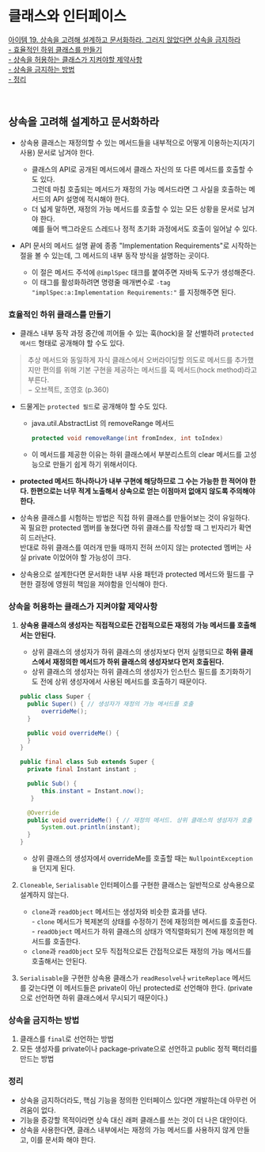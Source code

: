 # 클래스와 인터페이스

[아이템 19. 상속을 고려해 설계하고 문서화하라. 그러지 않았다면 상속을 금지하라](#상속을-고려해-설계하고-문서화하라)   
[- 효율적인 하위 클래스를 만들기](#효율적인-하위-클래스를-만들기)   
[- 상속을 허용하는 클래스가 지켜야할 제약사항](#상속을-허용하는-클래스가-지켜야할-제약사항)   
[- 상속을 금지하는 방법](#상속을-금지하는-방법)   
[- 정리](#정리)   

<br>

## 상속을 고려해 설계하고 문서화하라
- 상속용 클래스는 재정의할 수 있는 메서드들을 내부적으로 어떻게 이용하는지(자기사용) 문서로 남겨야 한다.
  - 클래스의 API로 공개된 메서드에서 클래스 자신의 또 다른 메서드를 호출할 수도 있다.    
    그런데 마침 호출되는 메서드가 재정의 가능 메서드라면 그 사실을 호출하는 메서드의 API 설명에 적시해야 한다.
  - 더 넓게 말하면, 재정의 가능 메서드를 호출할 수 있는 모든 상황을 문서로 남겨야 한다.  
    예를 들어 백그라운드 스레드나 정적 초기화 과정에서도 호출이 일어날 수 있다.

- API 문서의 메서드 설명 끝에 종종 "Implementation Requirements"로 시작하는 절을 볼 수 있는데, 그 메서드의 내부 동작 방식을 설명하는 곳이다.
    - 이 절은 메서드 주석에 `@implSpec` 태크를 붙여주면 자바독 도구가 생성해준다.
    - 이 태그를 활성화하려면 명령줄 매개변수로 `-tag "implSpec:a:Implementation Requirements:"` 를 지정해주면 된다.


### 효율적인 하위 클래스를 만들기
- 클래스 내부 동작 과정 중간에 끼어들 수 있는 훅(hock)을 잘 선별하려 `protected 메서드` 형태로 공개해야 할 수도 있다.
> 추상 메서드와 동일하게 자식 클래스에서 오버라이딩할 의도로 메서드를 추가했지만 편의를 위해 기본 구현을 제공하는 메서드를 훅 메서드(hock method)라고 부른다.  
> − 오브젝트, 조영호 (p.360)

- 드물게는 `protected 필드`로 공개해야 할 수도 있다. 
  - java.util.AbstractList 의 removeRange 메서드
    ```java
    protected void removeRange(int fromIndex, int toIndex)
    ```
  - 이 메서드를 제공한 이유는 하위 클래스에서 부분리스트의 clear 메서드를 고성능으로 만들기 쉽게 하기 위해서이다. 

- **protected 메서드 하나하나가 내부 구현에 해당하므로 그 수는 가능한 한 적어야 한다. 한편으로는 너무 적게 노출해서 상속으로 얻는 이점마저 없애지 않도록 주의해야 한다.**

- 상속용 클래스를 시험하는 방법은 직접 하위 클래스를 만들어보는 것이 유일하다.  
  꼭 필요한 protected 멤버를 놓쳤다면 하위 클래스를 작성할 때 그 빈자리가 확연히 드러난다.  
  반대로 하위 클래스를 여러개 만들 때까지 전혀 쓰이지 않는 protected 멤버는 사실 private 이었어야 할 가능성이 크다.

- 상속용으로 설계한다면 문서화한 내부 사용 패턴과 protected 메서드와 필드를 구현한 결정에 영원히 책임을 져야함을 인식해야 한다.


### 상속을 허용하는 클래스가 지켜야할 제약사항
1. **상속용 클래스의 생성자는 직접적으로든 간접적으로든 재정의 가능 메서드를 호출해서는 안된다.**
    - 상위 클래스의 생성자가 하위 클래스의 생성자보다 먼저 실행되므로 **하위 클래스에서 재정의한 메서드가 하위 클래스의 생성자보다 먼저 호출된다.**
    - 상위 클래스의 생성자는 하위 클래스의 생성자가 인스턴스 필드를 초기화하기도 전에 상위 생성자에서 사용된 메서드를 호출하기 때문이다.
    ```java
    public class Super {
      public Super() { // 생성자가 재정의 가능 메서드를 호출
          overrideMe();
      }
    
      public void overrideMe() {
      }
    }
    ```
    ```java
    public final class Sub extends Super {
      private final Instant instant ;
 
      public Sub() {
          this.instant = Instant.now();
       }
 
      @Override
      public void overrideMe() { // 재정의 메서드. 상위 클래스의 생성자가 호출
          System.out.println(instant);
      }
    }
    ```
    - 상위 클래스의 생성자에서 overrideMe를 호출할 때는 `NullpointException을` 던지게 된다.


2. `Cloneable`, `Serialisable` 인터페이스를 구현한 클래스는 일반적으로 상속용으로 설계하지 않는다.
    - `clone`과 `readObject` 메서드는 생성자와 비슷한 효과를 낸다.  
      \- `clone` 메서드가 복제본의 상태를 수정하기 전에 재정의한 메서드를 호출한다.     
      \- `readObject` 메서드가 하위 클래스의 상태가 역직렬화되기 전에 재정의한 메서드를 호출한다.
    - `clone`과 `readObject` 모두 직접적으로든 간접적으로든 재정의 가능 메서드를 호출해서는 안된다.


3. `Serialisable`을 구현한 상속용 클래스가 `readResolve`나 `writeReplace` 메서드를 갖는다면 이 메서드들은 private이 아닌 protected로 선언해야 한다. (private 으로 선언하면 하위 클래스에서 무시되기 때문이다.)


### 상속을 금지하는 방법
1. 클래스를 `final`로 선언하는 방법
2. 모든 생성자를 private이나 package-private으로 선언하고 public 정적 팩터리를 만드는 방법


### 정리
- 상속을 금지하더라도, 핵심 기능을 정의한 인터페이스 있다면 개발하는데 아무런 어려움이 없다.
- 기능을 증강할 목적이라면 상속 대신 래퍼 클래스를 쓰는 것이 더 나은 대안이다.
- 상속을 사용한다면, 클래스 내부에서는 재정의 가능 메서드를 사용하지 않게 만들고, 이를 문서화 해야 한다.


<br>

